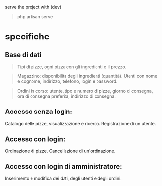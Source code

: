 
serve the project with  (dev)
> php artisan serve

# specifiche

## Base di dati
> Tipi di pizze, ogni pizza con gli ingredienti e il prezzo.

> Magazzino: disponibilità degli
ingredienti (quantità). Utenti con nome e cognome, indirizzo, telefono, login e password.

> Ordini in corso: utente, tipo e numero di pizze, giorno di consegna, ora di consegna preferita,
indirizzo di consegna.

## Accesso senza login:
Catalogo delle pizze, visualizzazione e ricerca. Registrazione di un utente.
## Accesso con login:
Ordinazione di pizze.
Cancellazione di un'ordinazione.
## Accesso con login di amministratore:
Inserimento e modifica dei dati, degli utenti e degli ordini.

